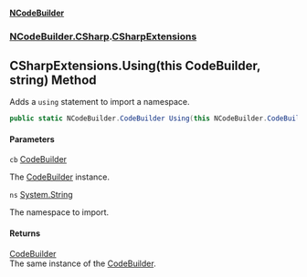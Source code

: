 #### [NCodeBuilder](index.md 'index')
### [NCodeBuilder.CSharp](NCodeBuilder.CSharp.md 'NCodeBuilder.CSharp').[CSharpExtensions](NCodeBuilder.CSharp.CSharpExtensions.md 'NCodeBuilder.CSharp.CSharpExtensions')

## CSharpExtensions.Using(this CodeBuilder, string) Method

Adds a `using` statement to import a namespace.

```csharp
public static NCodeBuilder.CodeBuilder Using(this NCodeBuilder.CodeBuilder cb, string ns);
```
#### Parameters

<a name='NCodeBuilder.CSharp.CSharpExtensions.Using(thisNCodeBuilder.CodeBuilder,string).cb'></a>

`cb` [CodeBuilder](NCodeBuilder.CodeBuilder.md 'NCodeBuilder.CodeBuilder')

The [CodeBuilder](NCodeBuilder.CodeBuilder.md 'NCodeBuilder.CodeBuilder') instance.

<a name='NCodeBuilder.CSharp.CSharpExtensions.Using(thisNCodeBuilder.CodeBuilder,string).ns'></a>

`ns` [System.String](https://docs.microsoft.com/en-us/dotnet/api/System.String 'System.String')

The namespace to import.

#### Returns
[CodeBuilder](NCodeBuilder.CodeBuilder.md 'NCodeBuilder.CodeBuilder')  
The same instance of the [CodeBuilder](NCodeBuilder.CodeBuilder.md 'NCodeBuilder.CodeBuilder').